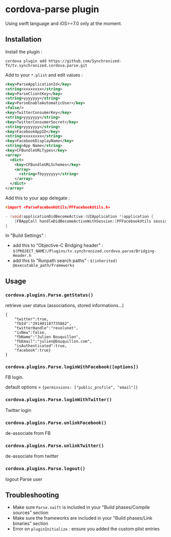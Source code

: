 # cordova-parse plugin

Using swift language and iOS>=7.0 only at the moment.


## Installation 

Install the plugin :

`cordova plugin add https://github.com/Synchronized-TV/tv.synchronized.cordova.parse.git`

Add to your `*.plist` and edit values :

```xml
<key>ParseApplicationId</key>
<string>xxxxxxxx</string>
<key>ParseClientKey</key>
<string>yyyyyyy</string>
<key>ParseEnableAutomaticUser</key>
<false/>
<key>TwitterConsumerKey</key>
<string>yyyyyyy</string>
<key>TwitterConsumerSecret</key>
<string>yyyyyyy</string>
<key>FacebookAppID</key>
<string>xxxxxxxx</string>
<key>FacebookDisplayName</key>
<string>App Name</string>
<key>CFBundleURLTypes</key>
<array>
  <dict>
    <key>CFBundleURLSchemes</key>
    <array>
      <string>fbyyyyyyy</string>
    </array>
  </dict>
</array>
```

Add this to your app delegate : 

```c
#import <ParseFacebookUtils/PFFacebookUtils.h>

- (void)applicationDidBecomeActive:(UIApplication *)application {
    [FBAppCall handleDidBecomeActiveWithSession:[PFFacebookUtils session]];
}
```

In "Build Settings" :

 - add this to "Objective-C Bridging header" : `$(PROJECT_NAME)/Plugins/tv.synchronized.cordova.parse/Bridging-Header.h`
 - add this to "Runpath search paths" : `$(inherited) @executable_path/Frameworks`

## Usage

### `cordova.plugins.Parse.getStatus()`

retrieve user status (associations, stored informations...)

```
{
    "twitter":true,
    "fbId":"291401187735862",
    "twitterHandle":"revolunet",
    "isNew":false,
    "fbName":"Julien Bouquillon",
    "fbEmail":"julien@bouquillon.com",
    "isAuthenticated":true,
    "facebook":true}
}
```


### `cordova.plugins.Parse.loginWithFacebook([options])`

FB login.

default options = `{permissions: ["public_profile", "email"]}`

### `cordova.plugins.Parse.loginWithTwitter()`

Twitter login

### `cordova.plugins.Parse.unlinkFacebook()`

de-associate from FB

### `cordova.plugins.Parse.unlinkTwitter()`

de-associate from twitter

### `cordova.plugins.Parse.logout()`

logout Parse user

## Troubleshooting

 - Make sure `Parse.swift` is included in your "Build phases/Compile sources" section
 - Make sure the frameworks are included in your "Build phases/Link binaries" section
 - Error on `pluginInitialize` : ensure you added the custom plist entries
